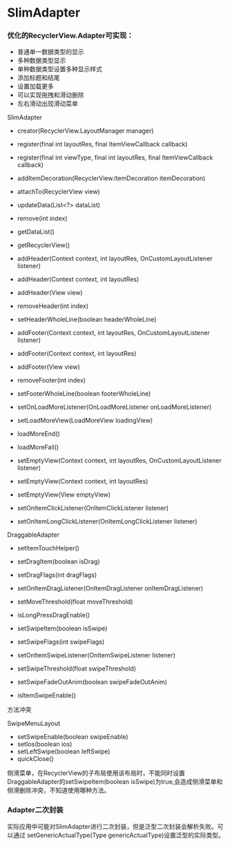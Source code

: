 # SlimAdapter

### 优化的RecyclerView.Adapter可实现：
- 普通单一数据类型的显示
- 多种数据类型显示
- 单种数据类型设置多种显示样式
- 添加标题和结尾
- 设置加载更多
- 可以实现拖拽和滑动删除
- 左右滑动出现滑动菜单

SlimAdapter

- creator(RecyclerView.LayoutManager manager)
- register(final int layoutRes, final ItemViewCallback<D> callback)
- register(final int viewType, final int layoutRes, final ItemViewCallback<D> callback)

- addItemDecoration(RecyclerView.ItemDecoration itemDecoration)
- attachTo(RecyclerView view)
- updateData(List<?> dataList)
- remove(int index)
- getDataList()
- getRecyclerView()


- addHeader(Context context, int layoutRes, OnCustomLayoutListener listener)
- addHeader(Context context, int layoutRes)
- addHeader(View view)
- removeHeader(int index)
- setHeaderWholeLine(boolean headerWholeLine)

- addFooter(Context context, int layoutRes, OnCustomLayoutListener listener)
- addFooter(Context context, int layoutRes)
- addFooter(View view)
- removeFooter(int index)
- setFooterWholeLine(boolean footerWholeLine)

- setOnLoadMoreListener(OnLoadMoreListener onLoadMoreListener)
- setLoadMoreView(LoadMoreView loadingView)
- loadMoreEnd()
- loadMoreFail()

- setEmptyView(Context context, int layoutRes, OnCustomLayoutListener listener)
- setEmptyView(Context context, int layoutRes)
- setEmptyView(View emptyView)

- setOnItemClickListener(OnItemClickListener listener)
- setOnItemLongClickListener(OnItemLongClickListener listener)

DraggableAdapter
- setItemTouchHelper()

- setDragItem(boolean isDrag)
- setDragFlags(int dragFlags)
- setOnItemDragListener(OnItemDragListener onItemDragListener)
- setMoveThreshold(float moveThreshold)
- isLongPressDragEnable()

- setSwipeItem(boolean isSwipe)
- setSwipeFlags(int swipeFlags) 
- setOnItemSwipeListener(OnItemSwipeListener listener)
- setSwipeThreshold(float swipeThreshold)
- setSwipeFadeOutAnim(boolean swipeFadeOutAnim)
- isItemSwipeEnable()

方法冲突


SwipeMenuLayout
- setSwipeEnable(boolean swipeEnable) 
- setIos(boolean ios)
- setLeftSwipe(boolean leftSwipe)
- quickClose()

侧滑菜单，在RecyclerView的子布局使用该布局时，不能同时设置DraggableAdapter的setSwipeItem(boolean isSwipe)为true,会造成侧滑菜单和侧滑删除冲突，不知道使用哪种方法。

### Adapter二次封装
实际应用中可能对SlimAdapter进行二次封装，但是泛型二次封装会解析失败。可以通过 setGenericActualType(Type genericActualType)设置泛型的实际类型。

